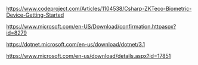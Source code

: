 https://www.codeproject.com/Articles/1104538/Csharp-ZKTeco-Biometric-Device-Getting-Started

https://www.microsoft.com/en-US/Download/confirmation.httpaspx?id=8279

https://dotnet.microsoft.com/en-us/download/dotnet/3.1

https://www.microsoft.com/en-us/download/details.aspx?id=17851
